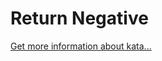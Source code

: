 Return Negative
=
[Get more information about kata...](https://www.codewars.com//kata//kata/55685cd7ad70877c23000102)